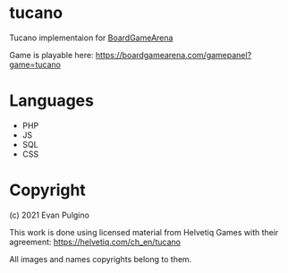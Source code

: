 # tucano
Tucano implementaion for [BoardGameArena](http://www.boardgamearena.com)

Game is playable here: https://boardgamearena.com/gamepanel?game=tucano

# Languages
- PHP
- JS
- SQL
- CSS

# Copyright
(c) 2021 Evan Pulgino

This work is done using licensed material from Helvetiq Games with their agreement:
https://helvetiq.com/ch_en/tucano

All images and names copyrights belong to them.
